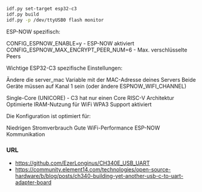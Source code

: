 
```bash
idf.py set-target esp32-c3
idf.py build
idf.py -p /dev/ttyUSB0 flash monitor
```

ESP-NOW spezifisch:

CONFIG_ESPNOW_ENABLE=y - ESP-NOW aktiviert
CONFIG_ESPNOW_MAX_ENCRYPT_PEER_NUM=6 - Max. verschlüsselte Peers

Wichtige ESP32-C3 spezifische Einstellungen:

Ändere die server_mac Variable mit der MAC-Adresse deines Servers
Beide Geräte müssen auf Kanal 1 sein (oder ändere ESPNOW_WIFI_CHANNEL)

Single-Core (UNICORE) - C3 hat nur einen Core
RISC-V Architektur
Optimierte IRAM-Nutzung für WiFi
WPA3 Support aktiviert

Die Konfiguration ist optimiert für:

Niedrigen Stromverbrauch
Gute WiFi-Performance
ESP-NOW Kommunikation

### URL
* https://github.com/EzerLonginus/CH340E_USB_UART
* https://community.element14.com/technologies/open-source-hardware/b/blog/posts/ch340-building-yet-another-usb-c-to-uart-adapter-board